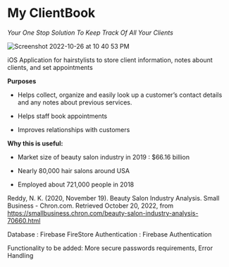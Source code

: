 # My ClientBook

_Your One Stop Solution To Keep Track Of All Your Clients_

![Screenshot 2022-10-26 at 10 40 53 PM](https://user-images.githubusercontent.com/89357504/198178108-c96dfc51-bb13-4339-a05f-708ddfc2dd16.png)

iOS Application for hairstylists to store client information, notes abount clients, and set appointments


__Purposes__

 * Helps collect, organize and easily look up a customer’s contact details and any notes about previous services.

 * Helps staff book appointments 

 * Improves relationships with customers

__Why this is useful:__

 * Market size of beauty salon industry in 2019 : ​$66.16 billion​

 * Nearly 80,000​ hair salons around USA

 * Employed about ​721,000​ people in 2018
 
Reddy, N. K. (2020, November 19). Beauty Salon Industry Analysis. Small Business - Chron.com. Retrieved October 20, 2022, from https://smallbusiness.chron.com/beauty-salon-industry-analysis-70660.html







Database : Firebase FireStore 
Authentication : Firebase Authentication 

Functionality to be added: More secure passwords requirements, Error Handling
